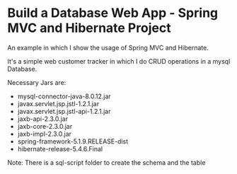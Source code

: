 # **Build a Database Web App - Spring MVC and Hibernate Project**

An example in which I show the usage of Spring MVC and Hibernate.

It's a simple web customer tracker in which I do CRUD operations in a mysql Database.

Necessary Jars are:
* mysql-connector-java-8.0.12.jar
* javax.servlet.jsp.jstl-1.2.1.jar
* javax.servlet.jsp.jstl-api-1.2.1.jar
* jaxb-api-2.3.0.jar
* jaxb-core-2.3.0.jar
* jaxb-impl-2.3.0.jar
* spring-framework-5.1.9.RELEASE-dist
* hibernate-release-5.4.6.Final


Note: There is a sql-script folder to create the schema and the table